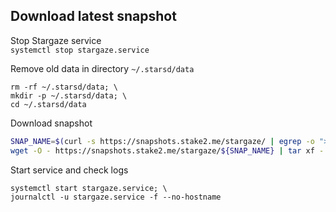 ## Download latest snapshot  
Stop Stargaze service  
`systemctl stop stargaze.service`  

Remove old data in directory `~/.starsd/data`  
```
rm -rf ~/.starsd/data; \
mkdir -p ~/.starsd/data; \
cd ~/.starsd/data
```

Download snapshot  
```bash
SNAP_NAME=$(curl -s https://snapshots.stake2.me/stargaze/ | egrep -o ">stargaze.*tar" | tr -d ">" | tail -n1); \
wget -O - https://snapshots.stake2.me/stargaze/${SNAP_NAME} | tar xf -
```

Start service and check logs  
```
systemctl start stargaze.service; \
journalctl -u stargaze.service -f --no-hostname
```
